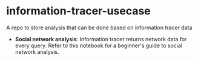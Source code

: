 # information-tracer-usecase
A repo to store analysis that can be done based on information tracer data
- **Social network analysis**: Information tracer returns network data for every query. Refer to this notebook for a beginner's guide to social network analysis. 
